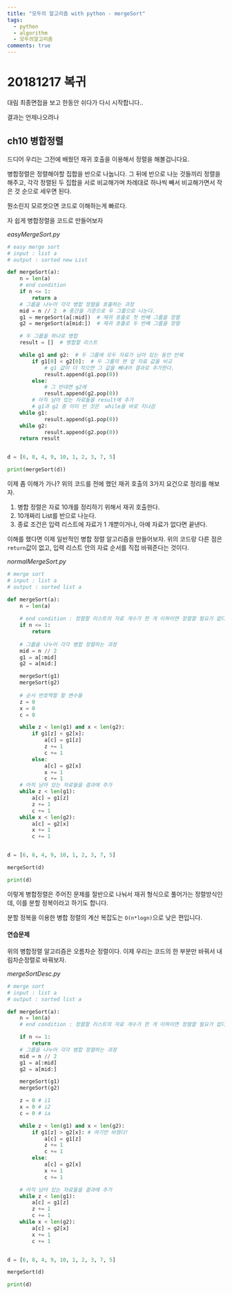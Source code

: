 ```yaml
---
title: "모두의 알고리즘 with python - mergeSort"
tags:
  - python
  - algorithm
  - 모두의알고리즘
comments: true
---
```


# 20181217 복귀

대림 최종면접을 보고 한동안 쉬다가 다시 시작합니다..

결과는 언제나오려나

## ch10 병합정렬

드디어 우리는 그전에 배웠던 재귀 호출을 이용해서 정렬을 해볼겁니다요.

병합정렬은 정렬해야할 집합을 반으로 나눕니다. 그 뒤에 반으로 나눈 것들끼리 정렬을 해주고, 각각 정렬된 두 집합을 서로 비교해가며 차례대로 하나씩 빼서 비교해가면서 작은 것 순으로 세우면 된다. 

뭔소린지 모르겟으면 코드로 이해하는게 빠르다.

자 쉽게 병합정렬을 코드로 만들어보자

*easyMergeSort.py*

```python
# easy merge sort
# input : list a
# output : sorted new List

def mergeSort(a):
    n = len(a)
    # end condition
    if n <= 1:
        return a
    # 그룹을 나누어 각각 병합 정렬을 호출하는 과정
    mid = n // 2  # 중간을 기준으로 두 그룹으로 나눈다.
    g1 = mergeSort(a[:mid])  # 재귀 호출로 첫 번째 그룹을 정렬
    g2 = mergeSort(a[mid:])  # 재귀 호출로 두 번째 그룹을 정렬

    # 두 그룹을 하나로 병합
    result = []  # 병합할 리스트

    while g1 and g2:  # 두 그룹에 모두 자료가 남아 있는 동안 반복
        if g1[0] < g2[0]:  # 두 그룹의 맨 앞 자료 값을 비교
            # g1 값이 더 작으면 그 값을 빼내어 결과로 추가한다.
            result.append(g1.pop(0))
        else:
            # 그 반대면 g2에
            result.append(g2.pop(0))
        # 아직 남아 있는 자료들을 result에 추가
        # g1과 g2 중 이미 빈 것은  while을 바로 지나감
    while g1:
            result.append(g1.pop(0))
    while g2:
            result.append(g2.pop(0))
    return result


d = [6, 8, 4, 9, 10, 1, 2, 3, 7, 5]

print(mergeSort(d))
```

이제 좀 이해가 가나?  위의 코드를 전에 했던 재귀 호출의 3가지 요건으로 정리를 해보자.

1. 병합 정렬은 자료 10개를 정리하기 위해서 재귀 호출한다.
2. 10개짜리 List를 반으로 나눈다.
3. 종료 조건은 입력 리스트에 자료가 1 개뿐이거나, 아예 자료가 없다면 끝낸다.

이해를 했다면 이제 일반적인 병합 정렬 알고리즘을 만들어보자. 위의 코드랑 다른 점은 `return`값이 없고, 입력 리스트 안의 자료 순서를 직접 바꿔준다는 것이다.

*normalMergeSort.py*

```python
# merge sort
# input : list a
# output : sorted list a

def mergeSort(a):
    n = len(a)
    
    # end condition : 정렬할 리스트의 자료 개수가 한 개 이하이면 정렬할 필요가 없다.
    if n <= 1:
        return
    
    # 그룹을 나누어 각각 병합 정렬하는 과정
    mid = n // 2
    g1 = a[:mid]
    g2 = a[mid:]

    mergeSort(g1)
    mergeSort(g2)
	
    # 순서 번호역할 할 변수들
    z = 0 
    x = 0 
    c = 0 

    while z < len(g1) and x < len(g2):
        if g1[z] < g2[x]:
            a[c] = g1[z]
            z += 1
            c += 1
        else:
            a[c] = g2[x]
            x += 1
            c += 1
    # 아직 남아 있는 자료들을 결과에 추가
    while z < len(g1):
        a[c] = g1[z]
        z += 1
        c += 1
    while x < len(g2):
        a[c] = g2[x]
        x += 1
        c += 1


d = [6, 8, 4, 9, 10, 1, 2, 3, 7, 5]

mergeSort(d)

print(d)
```



이렇게 병합정렬은 주어진 문제를 절반으로 나눠서 재귀 형식으로 풀어가는 정렬방식인데, 이를 분할 정복이라고 하기도 합니다.

분할 정복을 이용한 병합 정렬의 계산 복잡도는 `O(n*logn)`으로 낮은 편입니다.



#### 연습문제

위의 병합정렬 알고리즘은 오름차순 정렬이다. 이제 우리는 코드의 한 부분만 바꿔서 내림차순정렬로 바꿔보자.

*mergeSortDesc.py*

```python
# merge sort
# input : list a
# output : sorted list a

def mergeSort(a):
    n = len(a)
    # end condition : 정렬할 리스트의 자료 개수가 한 개 이하이면 정렬할 필요가 없다.

    if n <= 1:
        return
    # 그룹을 나누어 각각 병합 정렬하는 과정
    mid = n // 2
    g1 = a[:mid]
    g2 = a[mid:]

    mergeSort(g1)
    mergeSort(g2)

    z = 0 # i1
    x = 0 # i2
    c = 0 # ia

    while z < len(g1) and x < len(g2):
        if g1[z] > g2[x]: # 여기만 바꿨다!
            a[c] = g1[z]
            z += 1
            c += 1
        else:
            a[c] = g2[x]
            x += 1
            c += 1

    # 아직 남아 있는 자료들을 결과에 추가
    while z < len(g1):
        a[c] = g1[z]
        z += 1
        c += 1
    while x < len(g2):
        a[c] = g2[x]
        x += 1
        c += 1


d = [6, 8, 4, 9, 10, 1, 2, 3, 7, 5]

mergeSort(d)

print(d)
```

